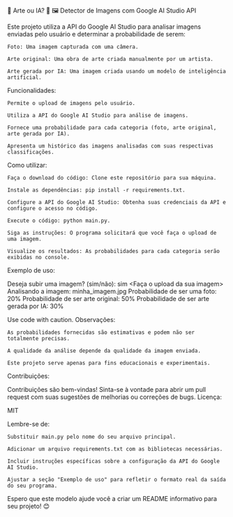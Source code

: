 🎨 Arte ou IA? 🤔 🖼️
Detector de Imagens com Google AI Studio API

Este projeto utiliza a API do Google AI Studio para analisar imagens enviadas pelo usuário e determinar a probabilidade de serem:

    Foto: Uma imagem capturada com uma câmera.

    Arte original: Uma obra de arte criada manualmente por um artista.

    Arte gerada por IA: Uma imagem criada usando um modelo de inteligência artificial.

Funcionalidades:

    Permite o upload de imagens pelo usuário.

    Utiliza a API do Google AI Studio para análise de imagens.

    Fornece uma probabilidade para cada categoria (foto, arte original, arte gerada por IA).

    Apresenta um histórico das imagens analisadas com suas respectivas classificações.

Como utilizar:

    Faça o download do código: Clone este repositório para sua máquina.

    Instale as dependências: pip install -r requirements.txt.

    Configure a API do Google AI Studio: Obtenha suas credenciais da API e configure o acesso no código.

    Execute o código: python main.py.

    Siga as instruções: O programa solicitará que você faça o upload de uma imagem.

    Visualize os resultados: As probabilidades para cada categoria serão exibidas no console.

Exemplo de uso:

      
Deseja subir uma imagem? (sim/não): sim
<Faça o upload da sua imagem>
Analisando a imagem: minha_imagem.jpg
Probabilidade de ser uma foto: 20%
Probabilidade de ser arte original: 50%
Probabilidade de ser arte gerada por IA: 30%

    

Use code with caution.
Observações:

    As probabilidades fornecidas são estimativas e podem não ser totalmente precisas.

    A qualidade da análise depende da qualidade da imagem enviada.

    Este projeto serve apenas para fins educacionais e experimentais.

Contribuições:

Contribuições são bem-vindas! Sinta-se à vontade para abrir um pull request com suas sugestões de melhorias ou correções de bugs.
Licença:

MIT

Lembre-se de:

    Substituir main.py pelo nome do seu arquivo principal.

    Adicionar um arquivo requirements.txt com as bibliotecas necessárias.

    Incluir instruções específicas sobre a configuração da API do Google AI Studio.

    Ajustar a seção "Exemplo de uso" para refletir o formato real da saída do seu programa.

Espero que este modelo ajude você a criar um README informativo para seu projeto! 😊
